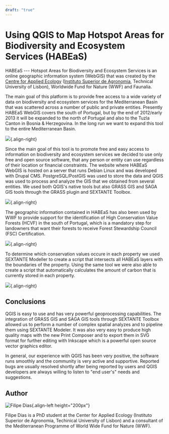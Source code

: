 ```yaml
---
draft: "true"
---
```


# Using QGIS to Map Hotspot Areas for Biodiversity and Ecosystem Services (HABEaS)

HABEaS \-\-- Hotspot Areas for Biodiversity and Ecosystem Services is an
online geographic information system (WebGIS) that was created by the
[Centre for Applied
Ecology](http://www.isa.utl.pt/ceabn/content/2/123/homepage) ([Instituto
Superior de Agronomia](http://www.isa.utl.pt/home/), Technical
University of Lisbon), Worldwide Fund for Nature (WWF) and Faunalia.

The main goal of this platform is to provide free access to a wide
variety of data on biodiversity and ecosystem services for the
Mediterranean Basin that was scattered across a number of public and
private entities. Presently HABEaS WebGIS covers the south of Portugal,
but by the end of 2012/early 2013 it will be expanded to the north of
Portugal and also to the Tuzla Canton in Bosnia & Herzegovina. In the
long run we want to expand this tool to the entire Mediterranean Basin.

![](./images/portugal_lisbon1.jpg){.align-right}

Since the main goal of this tool is to promote free and easy access to
information on biodiversity and ecosystem services we decided to use
only free and open source software, that any person or entity can use
regardless of their location or financial constraints. The website where
HABEaS WebGIS is hosted on a server that runs Debian Linux and was
developed with Drupal CMS. PostgreSQL/PostGIS was used to store the data
and QGIS was used to process and analyze the GIS that we obtained from
several entities. We used both QGIS\'s native tools but also GRASS GIS
and SAGA GIS tools through the GRASS plugin and SEXTANTE Toolbox.

![](./images/portugal_lisbon2.jpg){.align-right}

The geographic information contained in HABEaS has also been used by WWF
to provide support for the identification of High Conservation Value
Forests (HCVF) in the south of Portugal, which is a mandatory step for
landowners that want their forests to receive Forest Stewardship Council
(FSC) Certification.

![](./images/portugal_lisbon3.jpg){.align-right}

To determine which conservation values occure in each property we used
SEXTANTE Modeller to create a script that intersects all HABEaS layers
with the boundaries of the property. Using the same tool we were also
able to create a script that automatically calculates the amount of
carbon that is currently stored in each property.

![](./images/portugal_lisbon4.jpg){.align-right}

## Conclusions

QGIS is easy to use and has very powerful geoprocessing capabilities.
The integration of GRASS GIS and SAGA GIS tools through SEXTANTE Toolbox
allowed us to perform a number of complex spatial analyzes and to
pipeline them using SEXTANTE Modeler. It was also very easy to produce
high quality maps with the new Print Composer and to export them in SVG
format for further editing with Inkscape which is a powerful open source
vector graphics editor.

In general, our experience with QGIS has been very positive, the
software runs smoothly and the community is very active and supportive.
Reported bugs are usually resolved shortly after being reported by users
and QGIS developers are always willing to listen to "end user\'s" needs
and suggestions.

## Author

![Filipe Dias](./images/portugal_lisbonaut.jpg){.align-left
height="200px"}

Filipe Dias is a PhD student at the Center for Applied Ecology
(Instituto Superior de Agronomia, Techinical University of Lisbon) and a
consultant of the Mediterranean Programme of World Wide Fund for Nature
(WWF).
